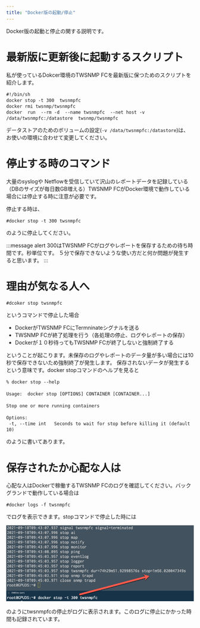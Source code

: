 ```yaml
---
title: "Docker版の起動/停止"
---
```



Docker版の起動と停止の関する説明です。

# 最新版に更新後に起動するスクリプト

私が使っているDokcer環境のTWSNMP FCを最新版に保つためのスクリプトを紹介します。

```
#!/bin/sh
docker stop -t 300  twsnmpfc
docker rmi twsnmp/twsnmpfc
docker  run  --rm -d  --name twsnmpfc  --net host -v /data/twsnmpfc:/datastore  twsnmp/twsnmpfc
```

データストアのためのボリュームの設定(`-v /data/twsnmpfc:/datastore`)は、お使いの環境に合わせて変更してください。


# 停止する時のコマンド

大量のsyslogや Netflowを受信していて沢山のレポートデータを記録している（DBのサイズが毎日数GB増える）TWSNMP FCがDocker環境で動作している場合には停止する時に注意が必要です。

停止する時は、

```
#docker stop -t 300 twsnmpfc
```

のように停止してください。

:::message alert
300はTWSNMP FCがログやレポートを保存するための待ち時間です。秒単位です。
５分で保存できないような使い方だと何か問題が発生すると思います。
:::


# 理由が気なる人へ
```
#dcoker stop twsnmpfc
```

というコマンドで停止した場合

- DockerがTWSNMP FCにTermninateシグナルを送る
- TWSNMP FCが終了処理を行う（各処理の停止、ログやレポートの保存）
- Dockerが１０秒待ってもTWSNMP FCが終了しないと強制終了する

ということが起こります。未保存のログやレポートのデータ量が多い場合には10秒で保存できないため強制終了が発生します。
保存されないデータが発生するという意味です。docker stopコマンドのヘルプを見ると

```
% docker stop --help

Usage:  docker stop [OPTIONS] CONTAINER [CONTAINER...]

Stop one or more running containers

Options:
 -t, --time int   Seconds to wait for stop before killing it (default 10)
```

のように書いてあります。

# 保存されたか心配な人は
心配な人はDockerで稼働するTWSNMP FCのログを確認してください。バックグランドで動作している場合は

```
#docker logs -f twsnmpfc
```

でログを表示できます。stopコマンドで停止した時には

![](/images/books/twsnmpfc-manual/picture_pc_c33515ff234e95287c27a1079b33456f.png)

のようにtwsnmpfcの停止がログに表示されます。このログに停止にかかった時間も記録されています。
